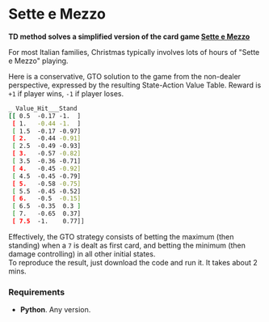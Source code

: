 # Sette e Mezzo
**TD method solves a simplified version of the card game [Sette e Mezzo][1]**  

For most Italian families, Christmas typically involves lots of hours of "Sette e Mezzo" playing.   

Here is a conservative, GTO solution to the game from the non-dealer perspective, expressed by the resulting State-Action Value Table. Reward is `+1` if player wins, `-1` if player loses.  

```sh
_ Value_Hit___Stand
[[ 0.5  -0.17 -1.  ]
 [ 1.   -0.44 -1.  ]
 [ 1.5  -0.17 -0.97]
 [ 2.   -0.44 -0.91]
 [ 2.5  -0.49 -0.93]
 [ 3.   -0.57 -0.82]
 [ 3.5  -0.36 -0.71]
 [ 4.   -0.45 -0.92]
 [ 4.5  -0.45 -0.79]
 [ 5.   -0.58 -0.75]
 [ 5.5  -0.45 -0.52]
 [ 6.   -0.5  -0.15]
 [ 6.5  -0.35  0.3 ]
 [ 7.   -0.65  0.37]
 [ 7.5  -1.    0.77]]
```

Effectively, the GTO strategy consists of betting the maximum (then standing) when a `7` is dealt as first card, and betting the minimum (then damage controlling) in all other initial states.   
To reproduce the result, just download the code and run it. It takes about 2 mins. 

### Requirements
* **Python**. Any version.

[1]: https://en.wikipedia.org/wiki/Sette_e_mezzo
